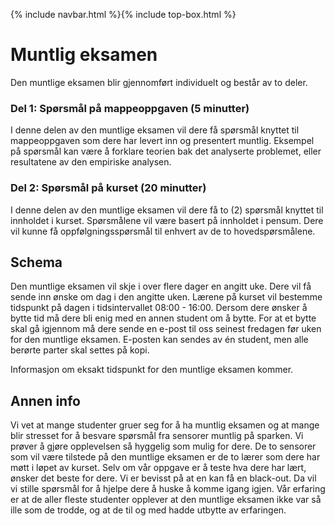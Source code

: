 {% include navbar.html %}{% include top-box.html %}
#  Muntlig eksamen
Den muntlige eksamen blir gjennomført individuelt og består av to deler.

### Del 1: Spørsmål på mappeoppgaven (5 minutter)
I denne delen av den muntlige eksamen vil dere få spørsmål knyttet til mappeoppgaven som dere har levert inn og presentert muntlig. Eksempel på spørsmål kan være å forklare teorien bak det analyserte problemet, eller resultatene av den empiriske analysen. 

### Del 2: Spørsmål på kurset (20 minutter)
I denne delen av den muntlige eksamen vil dere få to (2) spørsmål knyttet til innholdet i kurset. Spørsmålene vil være basert på innholdet i pensum. Dere vil kunne få oppfølgningsspørsmål til enhvert av de to hovedspørsmålene. 

## Schema
Den muntlige eksamen vil skje i over flere dager en angitt uke. Dere vil få sende inn ønske om dag i den angitte uken. Lærene på kurset vil bestemme tidspunkt på dagen i tidsintervallet 08:00 - 16:00. Dersom dere ønsker å bytte tid må dere bli enig med en annen student om å bytte. For at et bytte skal gå igjennom må dere sende en e-post til oss seinest fredagen før uken for den muntlige eksamen. E-posten kan sendes av én student, men alle berørte parter skal settes på kopi.

Informasjon om eksakt tidspunkt for den muntlige eksamen kommer. 

## Annen info
Vi vet at mange studenter gruer seg for å ha muntlig eksamen og at mange blir stresset for å besvare spørsmål fra sensorer muntlig på sparken. Vi prøver å gjøre opplevelsen så hyggelig som mulig for dere. De to sensorer som vil være tilstede på den muntlige eksamen er de to lærer som dere har møtt i løpet av kurset. Selv om vår oppgave er å teste hva dere har lært, ønsker det beste for dere. Vi er bevisst på at en kan få en black-out. Da vil vi stille spørsmål for å hjelpe dere å huske å komme igang igjen. Vår erfaring er at de aller fleste studenter opplever at den muntlige eksamen ikke var så ille som de trodde, og at de til og med hadde utbytte av erfaringen. 



